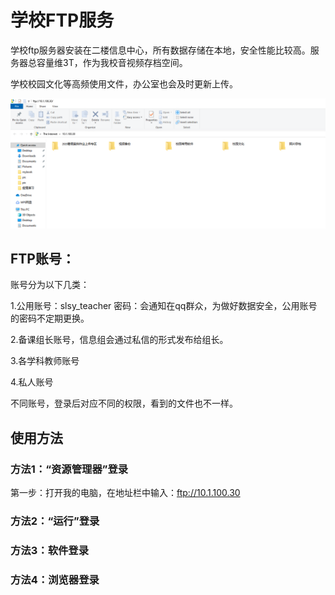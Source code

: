 # 学校FTP服务

学校ftp服务器安装在二楼信息中心，所有数据存储在本地，安全性能比较高。服务器总容量维3T，作为我校音视频存档空间。

学校校园文化等高频使用文件，办公室也会及时更新上传。

![](/assets/ftp.png)

## FTP账号：

账号分为以下几类：

1.公用账号：slsy\_teacher          密码：会通知在qq群众，为做好数据安全，公用账号的密码不定期更换。

2.备课组长账号，信息组会通过私信的形式发布给组长。

3.各学科教师账号

4.私人账号          

不同账号，登录后对应不同的权限，看到的文件也不一样。

## 使用方法

### 方法1：“资源管理器”登录

第一步：打开我的电脑，在地址栏中输入：ftp://10.1.100.30



### 

### 

### 方法2：“运行”登录

### 方法3：软件登录

### 方法4：浏览器登录







## 



